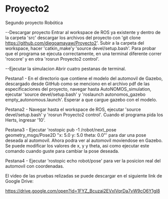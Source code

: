 # Proyecto2
Segundo proyecto Robótica


--Descargar proyecto
Entrar al workspace de ROS ya existente y dentro de la carpeta 'src' descargar los archivos del proyecto con 'git clone https://github.com/diegoamayaw/Proyecto2'. Subir a la carpeta del workspace, hacer 'catkin_make'y 'source devel/setup.bash'. Para probar que el programa se ejecuta correctamente, en una terminal diferente correr 'roscore' y en otra 'rosrun Proyecto2 control'.

--Ejecutar la simulacion
Abrir cuatro pestanas de terminal.

Pestana1 - En el directorio que contiene el modelo del automovil de Gazebo, descargado desde GitHub como se menciono en el archivo pdf de las especificaciones del proyecto, navegar hasta AutoNOMOS_simulation, ejecutar 'source devel/setup.bash' y 'roslaunch autonomos_gazebo empty_autonomous.launch'. Esperar a que cargue gazebo con el modelo.

Pestana2 - Navegar hasta el workspace de ROS, ejecutar 'source devel/setup.bash' y 'rosrun Proyecto2 control'. Cuando el programa pida los Herts, ingresar '10'.

Pestana3 - Ejecutar 'rostopic pub -1 /robot/next_pose geometry_msgs/Pose2D "x: 5.0
y: 5.0
theta: 0.0"' para dar una pose deseada al automovil. Ahora podra ver al automovil moviendose en Gazebo. Se puede modificar los valores de x, y y theta, asi como ejecutar este comando cuando guste para cambiar la pose deseada.

Pestana4 - Ejecutar 'rostopic echo robot/pose' para ver la posicion real del automovil con coordenadas.

El video de las pruebas relizadas se puede descargar en el siguiente link de Google Drive:

https://drive.google.com/open?id=1FYZ_Bcuzai2EVxlVqrDa7vW9cO6Y1gl8




